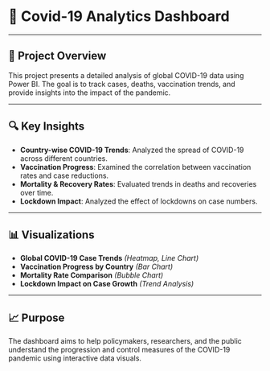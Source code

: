 # 🧭 Covid-19 Analytics Dashboard

---

## 📌 Project Overview

This project presents a detailed analysis of global COVID-19 data using Power BI. The goal is to track cases, deaths, vaccination trends, and provide insights into the impact of the pandemic.

---

## 🔍 Key Insights

- **Country-wise COVID-19 Trends**: Analyzed the spread of COVID-19 across different countries.
- **Vaccination Progress**: Examined the correlation between vaccination rates and case reductions.
- **Mortality & Recovery Rates**: Evaluated trends in deaths and recoveries over time.
- **Lockdown Impact**: Analyzed the effect of lockdowns on case numbers.

---

## 📊 Visualizations

- **Global COVID-19 Case Trends** *(Heatmap, Line Chart)*
- **Vaccination Progress by Country** *(Bar Chart)*
- **Mortality Rate Comparison** *(Bubble Chart)*
- **Lockdown Impact on Case Growth** *(Trend Analysis)*

---

## 📈 Purpose

The dashboard aims to help policymakers, researchers, and the public understand the progression and control measures of the COVID-19 pandemic using interactive data visuals.
